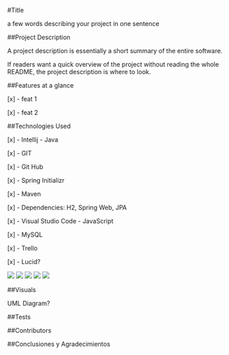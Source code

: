 #Title

a few words describing your project in one sentence

##Project Description

A project description is essentially a short summary of the entire software.

If readers want a quick overview of the project without reading the whole README, the project description is where to look.

##Features at a glance



[x] - feat 1

[x] - feat 2



##Technologies Used

[x] - Intellij - Java

[x] - GIT

[x] - Git Hub

[x] - Spring Initializr

[x] - Maven

[x] - Dependencies: H2, Spring Web, JPA

[x] - Visual Studio Code - JavaScript

[x] - MySQL

[x] - Trello

[x] - Lucid?



<img src="https://img.shields.io/badge/Intellij Idea-000?logo=intellij-idea&style=for-the-badge"/>

<img src= "https://img.shields.io/badge/Java-ED8B00?style=for-the-badge&logo=openjdk&logoColor=white"/>

<img src= "https://img.shields.io/badge/github-%23121011.svg?&style=for-the-badge&logo=github&logoColor=white"/>

<img src= "https://shields.io/badge/simple__diarizer-Trello-blue?logo=Trello&style=flat"/>

<img src= "https://img.shields.io/badge/Lucid-282C33?logo=lucid&logoColor=fff&style=for-the-badge"/>



##Visuals

UML Diagram?



##Tests

##Contributors



##Conclusiones y Agradecimientos

